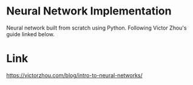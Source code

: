 # Neural Network Implementation
Neural network built from scratch using Python. Following Victor Zhou's guide linked below.

# Link
https://victorzhou.com/blog/intro-to-neural-networks/
